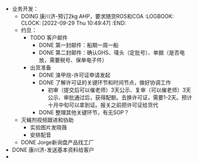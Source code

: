 - 业务开发：
	- DOING 康川济-预订2kg AHP，要求随货ROS和COA
	  :LOGBOOK:
	  CLOCK: [2022-09-29 Thu 10:49:47]
	  :END:
	- 约旦：
		- TODO 客户邮件
			- DONE 第一封邮件：船期一周一船
			- DONE 第二封邮件：确认GHS、唛头（定批号）、单据（是否电放，需要税号、保单电子件）
		- 出货准备
			- DONE 溴甲烷-许可证申请发起
			- DONE 了解许可证的关键环节和时间节点，做好协调工作
				- 初审（提交后可以催老师）3天公示、复审（可以催老师）3天公示、审批通过后，获得配额。去换许可证，需要1-2天。预计十月中旬可以拿到证。报关之前把许可证给货代
			- DONE 整理其他关键环节，有无SOP？
	- 灭蝇剂视频跟进和协助
		- 实验图片发晓薇
		- 安排配音
	- DONE Jorge新询盘产品找工厂
- DONE 康川济-发送基本资料给客户
-